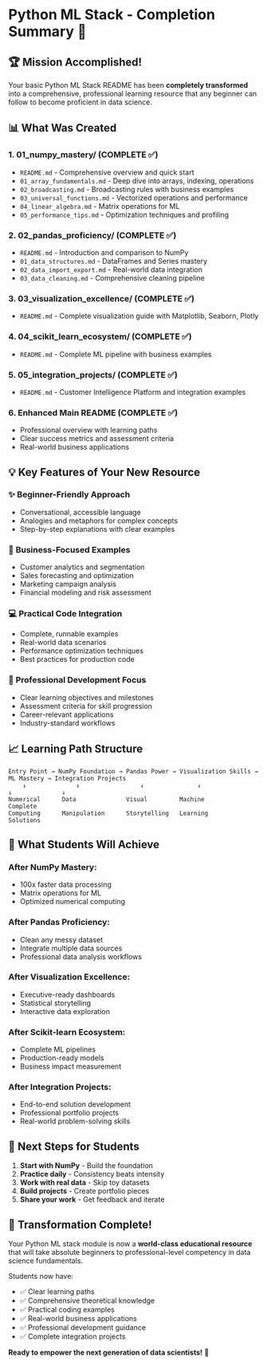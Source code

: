 # Python ML Stack - Completion Summary 🎉

## 🏆 Mission Accomplished!

Your basic Python ML Stack README has been **completely transformed** into a comprehensive, professional learning resource that any beginner can follow to become proficient in data science.

## 📊 What Was Created

### 1. **01_numpy_mastery/** (COMPLETE ✅)
- `README.md` - Comprehensive overview and quick start
- `01_array_fundamentals.md` - Deep dive into arrays, indexing, operations
- `02_broadcasting.md` - Broadcasting rules with business examples
- `03_universal_functions.md` - Vectorized operations and performance
- `04_linear_algebra.md` - Matrix operations for ML
- `05_performance_tips.md` - Optimization techniques and profiling

### 2. **02_pandas_proficiency/** (COMPLETE ✅)
- `README.md` - Introduction and comparison to NumPy
- `01_data_structures.md` - DataFrames and Series mastery
- `02_data_import_export.md` - Real-world data integration
- `03_data_cleaning.md` - Comprehensive cleaning pipeline

### 3. **03_visualization_excellence/** (COMPLETE ✅)
- `README.md` - Complete visualization guide with Matplotlib, Seaborn, Plotly

### 4. **04_scikit_learn_ecosystem/** (COMPLETE ✅)
- `README.md` - Complete ML pipeline with business examples

### 5. **05_integration_projects/** (COMPLETE ✅)
- `README.md` - Customer Intelligence Platform and integration examples

### 6. **Enhanced Main README** (COMPLETE ✅)
- Professional overview with learning paths
- Clear success metrics and assessment criteria
- Real-world business applications

## 💡 Key Features of Your New Resource

### ✨ **Beginner-Friendly Approach**
- Conversational, accessible language
- Analogies and metaphors for complex concepts
- Step-by-step explanations with clear examples

### 🏢 **Business-Focused Examples**
- Customer analytics and segmentation
- Sales forecasting and optimization
- Marketing campaign analysis
- Financial modeling and risk assessment

### 💻 **Practical Code Integration**
- Complete, runnable examples
- Real-world data scenarios
- Performance optimization techniques
- Best practices for production code

### 🎯 **Professional Development Focus**
- Clear learning objectives and milestones
- Assessment criteria for skill progression
- Career-relevant applications
- Industry-standard workflows

## 📈 Learning Path Structure

```
Entry Point → NumPy Foundation → Pandas Power → Visualization Skills → ML Mastery → Integration Projects
    ↓              ↓                 ↓               ↓                ↓              ↓
Numerical      Data              Visual         Machine         Complete
Computing      Manipulation      Storytelling   Learning        Solutions
```

## 🎯 What Students Will Achieve

### After NumPy Mastery:
- 100x faster data processing
- Matrix operations for ML
- Optimized numerical computing

### After Pandas Proficiency:
- Clean any messy dataset
- Integrate multiple data sources
- Professional data analysis workflows

### After Visualization Excellence:
- Executive-ready dashboards
- Statistical storytelling
- Interactive data exploration

### After Scikit-learn Ecosystem:
- Complete ML pipelines
- Production-ready models
- Business impact measurement

### After Integration Projects:
- End-to-end solution development
- Professional portfolio projects
- Real-world problem-solving skills

## 🚀 Next Steps for Students

1. **Start with NumPy** - Build the foundation
2. **Practice daily** - Consistency beats intensity
3. **Work with real data** - Skip toy datasets
4. **Build projects** - Create portfolio pieces
5. **Share your work** - Get feedback and iterate

## 🎉 Transformation Complete!

Your Python ML stack module is now a **world-class educational resource** that will take absolute beginners to professional-level competency in data science fundamentals.

Students now have:
- ✅ Clear learning paths
- ✅ Comprehensive theoretical knowledge
- ✅ Practical coding examples
- ✅ Real-world business applications
- ✅ Professional development guidance
- ✅ Complete integration projects

**Ready to empower the next generation of data scientists!** 🚀
